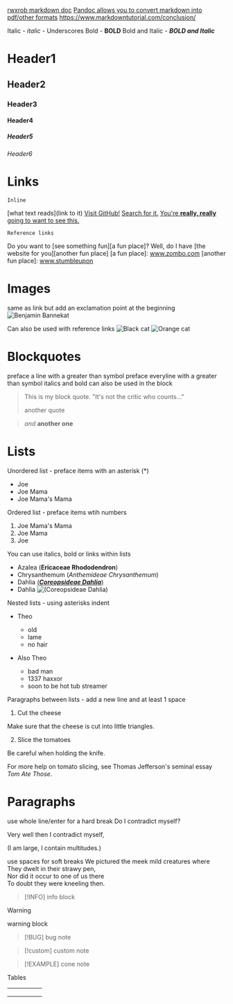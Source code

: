 [rwxrob markdown doc](https://rwx.gg/lang/md)
[Pandoc allows you to convert markdown into pdf/other formats](https://pandoc.org/)
https://www.markdowntutorial.com/conclusion/

Italic - _italic_ - Underscores
Bold - **BOLD**
Bold and Italic - **_BOLD and Italic_**
# Header1
## Header2
### Header3
#### Header4
##### Header5
###### Header6

# Links
	Inline
[what text reads](link to it)
[Visit GitHub!](www.github.com)
[Search for it.](www.google.com)
[You're **really, really** going to want to see this.](www.dailykitten.com)

	Reference links
Do you want to [see something fun][a fun place]?
Well, do I have [the website for you][another fun place]
[a fun place]: www.zombo.com
[another fun place]: www.stumbleupon
	
# Images	
same as link but add an exclamation point at the beginning
![Benjamin Bannekat](https://octodex.github.com/images/bannekat.png)

Can also be used with reference links 
![Black cat][Black]
![Orange cat][Orange]

[Black]: https://upload.wikimedia.org/wikipedia/commons/a/a3/81_INF_DIV_SSI.jpg
[Orange]: http://icons.iconarchive.com/icons/google/noto-emoji-animals-nature/256/22221-cat-icon.png

# Blockquotes
preface a line with a greater than symbol
preface everyline with a greater than symbol
italics and bold can also be used in the block
> This is my block quote. "It's not the critic who counts..."
>
> another quote

> _and_ **another one**

# Lists
Unordered list - preface items with an asterisk (*)
* Joe
* Joe Mama
* Joe Mama's Mama

Ordered list - preface items wtih numbers
1. Joe Mama's Mama
2. Joe Mama
3. Joe 

You can use italics, bold or links within lists
* Azalea (**Ericaceae Rhododendron**)
* Chrysanthemum (_Anthemideae Chrysanthemum_)
* Dahlia [(**_Coreopsideae Dahlia_**)](https://en.wikipedia.org/wiki/Coreopsideae)
* Dahlia ![(**_Coreopsideae Dahlia_**)](https://upload.wikimedia.org/wikipedia/commons/e/e7/Cosmos_001.JPG)

Nested lists - using asterisks indent
* Theo
	* old
	* lame
	* no hair

* Also Theo
	* bad man
	* 1337 haxxor
	* soon to be hot tub streamer

Paragraphs between lists - add a new line and at least 1 space

1. Cut the cheese

 Make sure that the cheese is cut into little triangles.

2. Slice the tomatoes

 Be careful when holding the knife.
 
 For more help on tomato slicing, see Thomas Jefferson's seminal essay _Tom Ate Those_.

# Paragraphs
use whole line/enter for a hard break
Do I contradict myself?

Very well then I contradict myself,

(I am large, I contain multitudes.)

use spaces for soft breaks 
We pictured the meek mild creatures where  
They dwelt in their strawy pen,  
Nor did it occur to one of us there  
To doubt they were kneeling then.

> [!INFO]
> info block


> [!WARNING]
> warning block


> [!BUG]
> bug note


> [!custom]
> custom note


> [!EXAMPLE]
> cone note

Tables

|   |   |   |   |   |
|---|---|---|---|---|
|   |   |   |   |   |
|   |   |   |   |   |
|   |   |   |   |   |














 


